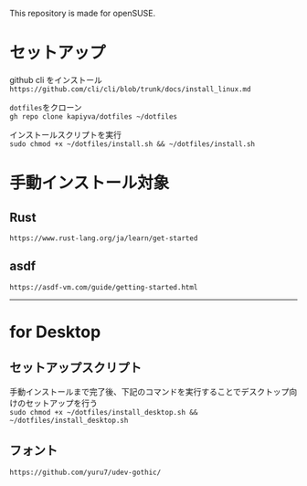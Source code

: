 This repository is made for openSUSE.

# セットアップ

github cli をインストール  
`https://github.com/cli/cli/blob/trunk/docs/install_linux.md`

`dotfiles`をクローン  
`gh repo clone kapiyva/dotfiles ~/dotfiles`

インストールスクリプトを実行  
`sudo chmod +x ~/dotfiles/install.sh && ~/dotfiles/install.sh`

# 手動インストール対象

## Rust

`https://www.rust-lang.org/ja/learn/get-started`

## asdf

`https://asdf-vm.com/guide/getting-started.html`

---

# for Desktop

## セットアップスクリプト

手動インストールまで完了後、下記のコマンドを実行することでデスクトップ向けのセットアップを行う  
`sudo chmod +x ~/dotfiles/install_desktop.sh && ~/dotfiles/install_desktop.sh`

## フォント

`https://github.com/yuru7/udev-gothic/`
